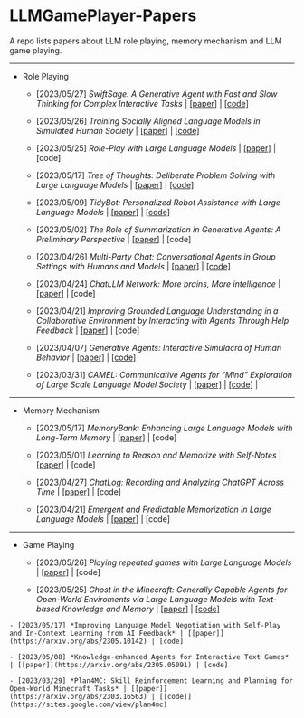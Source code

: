 # LLMGamePlayer-Papers
A repo lists papers about LLM role playing, memory mechanism and LLM game playing.

---

- Role Playing
	- [2023/05/27] *SwiftSage: A Generative Agent with Fast and Slow Thinking for Complex Interactive Tasks* | [[paper]](https://arxiv.org/abs/2305.17390) | [[code]](https://yuchenlin.xyz/swiftsage/)

	- [2023/05/26] *Training Socially Aligned Language Models in Simulated Human Society* | [[paper]](https://arxiv.org/abs/2305.16960) | [[code]](https://github.com/agi-templar/Stable-Alignment)

	- [2023/05/25] *Role-Play with Large Language Models* | [[paper]](https://arxiv.org/abs/2305.16367) | [code]

	- [2023/05/17] *Tree of Thoughts: Deliberate Problem Solving with Large Language Models* | [[paper]](https://arxiv.org/abs/2305.10601) | [[code]](https://github.com/ysymyth/tree-of-thought-llm)

	- [2023/05/09] *TidyBot: Personalized Robot Assistance with Large Language Models* | [[paper]](https://arxiv.org/abs/2305.05658) | [[code]](https://tidybot.cs.princeton.edu/)

	- [2023/05/02] *The Role of Summarization in Generative Agents: A Preliminary Perspective* | [[paper]](https://arxiv.org/abs/2305.01253) | [code]

	- [2023/04/26] *Multi-Party Chat: Conversational Agents in Group Settings with Humans and Models* | [[paper]](https://arxiv.org/abs/2304.13835) | [[code]](https://github.com/facebookresearch/LIGHT)

	- [2023/04/24] *ChatLLM Network: More brains, More intelligence* | [[paper]](https://arxiv.org/abs/2304.12998) | [code]

	- [2023/04/21] *Improving Grounded Language Understanding in a Collaborative Environment by Interacting with Agents Through Help Feedback* | [[paper]](https://arxiv.org/abs/2304.10750) | [code]

	- [2023/04/07] *Generative Agents: Interactive Simulacra of Human Behavior* | [[paper]](https://arxiv.org/abs/2304.03442) | [[code]](https://github.com/mkturkcan/generative-agents)
	
	- [2023/03/31] *CAMEL: Communicative Agents for “Mind” Exploration of Large Scale Language Model Society* | [[paper]](https://arxiv.org/abs/2303.17760) | [[code]](https://github.com/camel-ai/camel) | 

---
- Memory Mechanism
	- [2023/05/17] *MemoryBank: Enhancing Large Language Models with Long-Term Memory* | [[paper]](https://arxiv.org/abs/2305.10250) | [code]

	- [2023/05/01] *Learning to Reason and Memorize with Self-Notes* | [[paper]](https://arxiv.org/abs/2305.00833) | [code]

	- [2023/04/27] *ChatLog: Recording and Analyzing ChatGPT Across Time* | [[paper]](https://arxiv.org/abs/2304.14106) | [code]

	- [2023/04/21] *Emergent and Predictable Memorization in Large Language Models* | [[paper]](https://arxiv.org/abs/2304.11158) | [code]

---
- Game Playing
	- [2023/05/26] *Playing repeated games with Large Language Models* | [[paper]](https://arxiv.org/abs/2305.16867) | [code]

	- [2023/05/25] *Ghost in the Minecraft: Generally Capable Agents for Open-World Enviroments via Large Language Models with Text-based Knowledge and Memory* | [[paper]](https://arxiv.org/abs/2305.17144) | [[code]](https://github.com/OpenGVLab/GITM)

<!-- 	- [2023/05/19] *Examining the Inter-Consistency of Large Language Models: An In-depth Analysis via Debate* | [[paper]](https://arxiv.org/abs/2305.11595) | [code] -->

	- [2023/05/17] *Improving Language Model Negotiation with Self-Play and In-Context Learning from AI Feedback* | [[paper]](https://arxiv.org/abs/2305.10142) | [code]

	- [2023/05/08] *Knowledge-enhanced Agents for Interactive Text Games* | [[paper]](https://arxiv.org/abs/2305.05091) | [code]

	- [2023/03/29] *Plan4MC: Skill Reinforcement Learning and Planning for Open-World Minecraft Tasks* | [[paper]](https://arxiv.org/abs/2303.16563) | [[code]](https://sites.google.com/view/plan4mc)
